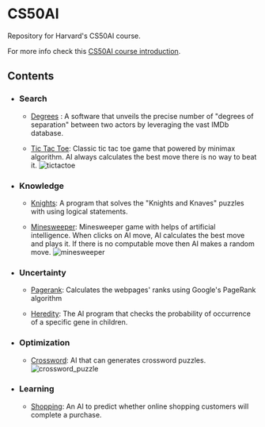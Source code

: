 # CS50AI
Repository for Harvard's CS50AI course.

For more info check this [CS50AI course introduction](https://cs50.harvard.edu/ai/2020/).

## Contents
- ### Search
  - [Degrees](https://github.com/BurakAhmet/cs50AI/tree/main/0.Search/degrees) : A software that unveils the precise number of "degrees of separation" between two actors by leveraging the vast IMDb database.
    
  - [Tic Tac Toe](https://github.com/BurakAhmet/cs50AI/tree/main/0.Search/tictactoe): Classic tic tac toe game that powered by minimax algorithm. AI always calculates the best move there is no way to beat it.
    ![tictactoe](https://github.com/BurakAhmet/cs50AI/assets/89780902/d273a5b8-6f24-4f23-96e7-004aaccabf53)
    
- ### Knowledge
  - [Knights](https://github.com/BurakAhmet/cs50AI/tree/main/1.Knowledge/knights): A program that solves the "Knights and Knaves" puzzles with using logical statements.
    
  - [Minesweeper](https://github.com/BurakAhmet/cs50AI/tree/main/1.Knowledge/minesweeper): Minesweeper game with helps of artificial intelligence. When clicks on AI move, AI calculates the best move and plays it. If there is no computable move then AI makes a random move.
    ![minesweeper](https://github.com/BurakAhmet/cs50AI/assets/89780902/6e3d5032-acd1-4b88-b98b-c4312f1eaa7c)
- ### Uncertainty
  - [Pagerank](https://github.com/BurakAhmet/cs50AI/tree/main/2.Uncertainty/pagerank): Calculates the webpages' ranks using Google's PageRank algorithm

  - [Heredity](https://github.com/BurakAhmet/cs50AI/tree/main/2.Uncertainty/heredity): The AI program that checks the probability of occurrence of a specific gene in children.

- ### Optimization
    - [Crossword](https://github.com/BurakAhmet/cs50AI/tree/main/3.Optimization/crossword): AI that can generates crossword puzzles.
      ![crossword_puzzle](https://github.com/BurakAhmet/cs50AI/assets/89780902/d9ba3e74-6c1d-466c-ab69-bc72c3e83fec)
      
- ### Learning
    - [Shopping](https://github.com/BurakAhmet/cs50AI/tree/main/4.Learning/shopping): An AI to predict whether online shopping customers will complete a purchase.

